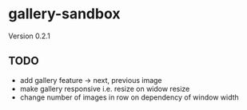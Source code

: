 # gallery-sandbox

Version 0.2.1

## TODO
* add gallery feature -> next, previous image
* make gallery responsive i.e. resize on widow resize
* change number of images in row on dependency of window width